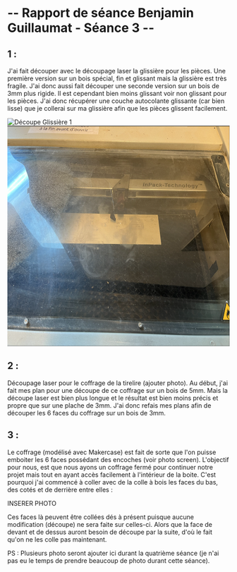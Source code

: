 # -- Rapport de séance Benjamin Guillaumat - Séance 3 -- #

## 1 :

J'ai fait découper avec le découpage laser la glissière pour les pièces. Une première version sur un bois spécial, fin et glissant mais la glissière est très fragile. J'ai donc aussi fait découper une seconde version sur un bois de 3mm plus rigide. Il est cependant bien moins glissant voir non glissant pour les pièces. J'ai donc récupérer une couche autocolante glissante (car bien lisse) que je collerai sur ma glissière afin que les pièces glissent facilement.

<img src="../../Images/Photo_decoupe_glissiere_1.png" alt="Découpe Glissière 1" height="500"/>

<img src="../../Images/Photo_decoupe_glissiere_2.png" alt="Découpe Glissière 2" height="500"/>

## 2 :

Découpage laser pour le coffrage de la tirelire (ajouter photo). Au début, j'ai fait mes plan pour une découpe de ce coffrage sur un bois de 5mm. Mais la découpe laser est bien plus longue et le résultat est bien moins précis et propre que sur une plache de 3mm. J'ai donc refais mes plans afin de découper les 6 faces du coffrage sur un bois de 3mm.


## 3 :

Le coffrage (modélisé avec Makercase) est fait de sorte que l'on puisse emboiter les 6 faces possédant des encoches (voir photo screen). L'objectif pour nous, est que nous ayons un coffrage fermé pour continuer notre projet mais tout en ayant accès facilement à l'intérieur de la boite. C'est pourquoi j'ai commencé à coller avec de la colle à bois les faces du bas, des cotés et de derrière entre elles :

INSERER PHOTO 

Ces faces là peuvent être collées dés à présent puisque aucune modification (découpe) ne sera faite sur celles-ci. 
Alors que la face de devant et de dessus auront besoin de découpe par la suite, d'où le fait qu'on ne les colle pas maintenant.



PS : Plusieurs photo seront ajouter ici durant la quatrième séance (je n'ai pas eu le temps de prendre beaucoup de photo durant cette séance).






